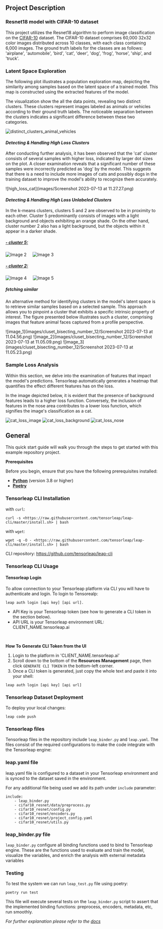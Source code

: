 

## Project Description
### Resnet18 model with CIFAR-10 dataset

This project utilizes the Resnet18 algorithm to perform image classification on the [CIFAR-10](https://www.cs.toronto.edu/~kriz/cifar.html) dataset. The 
CIFAR-10 dataset comprises 60,000 32x32 color images distributed across 10 classes, with each class containing 6,000 
images. The ground truth labels for the classes are as follows: 'airplane', 'automobile', 'bird', 'cat', 'deer', 'dog', 
'frog', 'horse', 'ship', and 'truck'.

### Latent Space Exploration

The following plot illustrates a population exploration map, depicting the similarity among samples based on the latent 
space of a trained model. This map is constructed using the extracted features of the model.

The visualization show the all the data points, revealing two distinct clusters. These clusters represent images labeled 
as animals or vehicles according to their ground truth labels. The noticeable separation between the clusters indicates 
a significant difference between these two categories.

![distinct_clusters_animal_vehicles](images/distinct_clusters_animal_vehicles.png)

#### *Detecting & Handling High Loss Clusters*

After conducting further analysis, it has been observed that the 'cat' cluster consists of several samples with higher 
loss, indicated by larger dot sizes on the plot. A closer examination reveals that a significant number of these samples 
were incorrectly predicted as 'dog' by the model. This suggests that there is a need to include more images of cats and 
possibly dogs in the training dataset to improve the model's ability to recognize them accurately.

![high_loss_cat](images/Screenshot 2023-07-13 at 11.27.27.png)


#### *Detecting & Handling High Loss Unlabeled Clusters* 

In the k-means clusters, clusters 5 and 2 are observed to be in proximity to each other. Cluster 5 predominantly 
consists of images with a light background and objects exhibiting an orange shade. On the other hand, cluster number 2 
also has a light background, but the objects within it appear in a darker shade.

##### *<u>- cluster 5: </u>* 
<div style="display: flex">
  <img src="images/cluster_2_5_kmeans/cluster_5_1.png" alt="Image 2" style="margin-right: 10px;">
  <img src="images/cluster_2_5_kmeans/cluster_5_2.png" alt="Image 3" style="margin-left: 10px;">
</div> 

##### *<u>- cluster 2: </u>* 

<div style="display: flex">
  <img src="images/cluster_2_5_kmeans/cluster_2_1.png" alt="Image 4" style="margin-right: 10px;">
  <img src="images/cluster_2_5_kmeans/cluster_2_2.png" alt="Image 5" style="margin-left: 10px;">
</div>


##### fetching similar

An alternative method for identifying clusters in the model's latent space is to retrieve similar samples based on a 
selected sample. This approach allows you to pinpoint a cluster that exhibits a specific intrinsic property of interest. 
The figure presented below illustrates such a cluster, comprising images that feature animal faces captured from a 
profile perspective.

![image_1](images/cluset_bisecting_number_12/Screenshot 2023-07-13 at 11.04.56.png)
![image_2](images/cluset_bisecting_number_12/Screenshot 2023-07-13 at 11.05.09.png)
![image_3](images/cluset_bisecting_number_12/Screenshot 2023-07-13 at 11.05.23.png)

### Sample Loss Analysis

Within this section, we delve into the examination of features that impact the model's predictions. 
Tensorleap automatically generates a heatmap that quantifies the effect different features has on the loss. 

In the image depicted below, it is evident that the presence of background features leads to a higher loss function. 
Conversely, the inclusion of features in the nose area contributes to a lower loss function, which signifies the image's 
classification as a cat.

![cat_loss_image](images/cat_loss/image.png)
![cat_loss_background](images/cat_loss/loss_background.png)
![cat_loss_nose](images/cat_loss/loss_nose.png)


## General
This quick start guide will walk you through the steps to get started with this example repository project.

**Prerequisites**

Before you begin, ensure that you have the following prerequisites installed:

- **[Python](https://www.python.org/)** (version 3.8 or higher)
- **[Poetry](https://python-poetry.org/)**

### Tensorleap **CLI Installation**

with `curl`:

```
curl -s <https://raw.githubusercontent.com/tensorleap/leap-cli/master/install.sh> | bash
```

with `wget`:

```
wget -q -O - <https://raw.githubusercontent.com/tensorleap/leap-cli/master/install.sh> | bash
```

CLI repository: https://github.com/tensorleap/leap-cli

### Tensorleap CLI Usage

#### Tensorleap **Login**
To allow connection to your Tensorleap platform via CLI you will have to authenticate and login.
To login to Tensorealp:

```
leap auth login [api key] [api url].
```

- API Key is your Tensorleap token (see how to generate a CLI token in the section below).
- API URL is your Tensorleap environment URL: CLIENT_NAME.tensorleap.ai

<br> 

**How To Generate CLI Token from the UI**

1. Login to the platform in 'CLIENT_NAME.tensorleap.ai'
2. Scroll down to the bottom of the **Resources Management** page, then click `GENERATE CLI TOKEN`  in the bottom-left corner.
3. Once a CLI token is generated, just copy the whole text and paste it into your shell:

```
leap auth login [api key] [api url]
```

### Tensorleap Dataset Deployment

To deploy your local changes:

```
leap code push
```

### **Tensorleap files**

Tensorleap files in the repository include `leap_binder.py` and `leap.yaml`. The files consist of the  required configurations to make the code integrate with the Tensorleap engine:

### **leap.yaml file**
leap.yaml file is configured to a dataset in your Tensorleap environment and is synced to the dataset saved in the environment.

For any additional file being used we add its path under `include` parameter:

```
include:
    - leap_binder.py
    - cifar10_resnet/data/preprocess.py
    - cifar10_resnet/config.py
    - cifar10_resnet/encoders.py
    - cifar10_resnet/project_config.yaml
    - cifar10_resnet/utils.py
```

### **leap_binder.py file**
`leap_binder.py` configure all binding functions used to bind to Tensorleap engine. These are the functions used to evaluate and train the model, visualize the variables, and enrich the analysis with external metadata variables

### Testing

To test the system we can run `leap_test.py` file using poetry:

```
poetry run test
```

This file will execute several tests on the `leap_binder.py` script to assert that the implemented binding functions: preprocess, encoders,  metadata, etc,  run smoothly.

*For further explanation please refer to the [docs](https://docs.tensorleap.ai/)*










